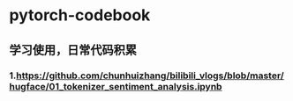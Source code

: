 # pytorch-codebook

## 学习使用，日常代码积累

### 1.https://github.com/chunhuizhang/bilibili_vlogs/blob/master/hugface/01_tokenizer_sentiment_analysis.ipynb
